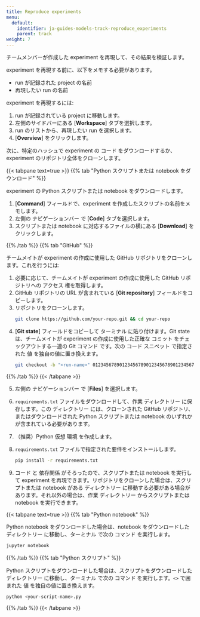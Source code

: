 ```yaml
---
title: Reproduce experiments
menu:
  default:
    identifier: ja-guides-models-track-reproduce_experiments
    parent: track
weight: 7
---
```


チームメンバーが作成した experiment を再現して、その結果を検証します。

experiment を再現する前に、以下をメモする必要があります。

* run が記録された project の名前
* 再現したい run の名前

experiment を再現するには:

1. run が記録されている project に移動します。
2. 左側のサイドバーにある [**Workspace**] タブを選択します。
3. run のリストから、再現したい run を選択します。
4. [**Overview**] をクリックします。

次に、特定のハッシュで experiment の コード をダウンロードするか、experiment のリポジトリ全体をクローンします。

{{< tabpane text=true >}}
{{% tab "Python スクリプトまたは notebook をダウンロード" %}}

experiment の Python スクリプトまたは notebook をダウンロードします。

1. [**Command**] フィールドで、experiment を作成したスクリプトの名前をメモします。
2. 左側の ナビゲーションバー で [**Code**] タブを選択します。
3. スクリプトまたは notebook に対応するファイルの横にある [**Download**] をクリックします。

{{% /tab %}}
{{% tab "GitHub" %}}

チームメイトが experiment の作成に使用した GitHub リポジトリをクローンします。これを行うには:

1. 必要に応じて、チームメイトが experiment の作成に使用した GitHub リポジトリへの アクセス 権を取得します。
2. GitHub リポジトリの URL が含まれている [**Git repository**] フィールドをコピーします。
3. リポジトリをクローンします。
    ```bash
    git clone https://github.com/your-repo.git && cd your-repo
    ```
4. [**Git state**] フィールドをコピーして ターミナル に貼り付けます。Git state は、チームメイトが experiment の作成に使用した正確な コミット をチェックアウトする一連の Git コマンド です。次の コード スニペット で指定された 値 を独自の値に置き換えます。
    ```bash
    git checkout -b "<run-name>" 0123456789012345678901234567890123456789
    ```

{{% /tab %}}
{{< /tabpane >}}

5. 左側の ナビゲーションバー で [**Files**] を選択します。
6. `requirements.txt` ファイルをダウンロードして、作業 ディレクトリー に保存します。この ディレクトリー には、クローンされた GitHub リポジトリ、またはダウンロードされた Python スクリプトまたは notebook のいずれかが含まれている必要があります。
7. （推奨）Python 仮想 環境 を作成します。
8. `requirements.txt` ファイルで指定された要件をインストールします。
    ```bash
    pip install -r requirements.txt
    ```

9. コード と 依存関係 がそろったので、スクリプトまたは notebook を実行して experiment を再現できます。リポジトリをクローンした場合は、スクリプトまたは notebook がある ディレクトリー に移動する必要がある場合があります。それ以外の場合は、作業 ディレクトリー からスクリプトまたは notebook を実行できます。

{{< tabpane text=true >}}
{{% tab "Python notebook" %}}

Python notebook をダウンロードした場合は、notebook をダウンロードした ディレクトリー に移動し、ターミナル で次の コマンド を実行します。
```bash
jupyter notebook
```

{{% /tab %}}
{{% tab "Python スクリプト" %}}

Python スクリプトをダウンロードした場合は、スクリプトをダウンロードした ディレクトリー に移動し、ターミナル で次の コマンド を実行します。`<>` で囲まれた 値 を独自の値に置き換えます。

```bash
python <your-script-name>.py
```

{{% /tab %}}
{{< /tabpane >}}
